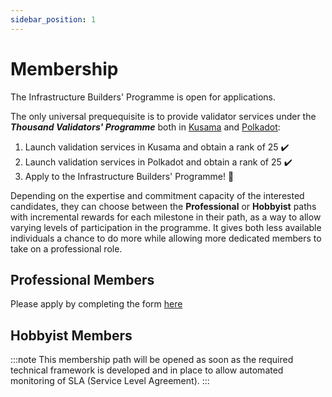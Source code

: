 ```yaml
---
sidebar_position: 1
---
```


# Membership

The Infrastructure Builders' Programme is open for applications.

The only universal prequequisite is to provide validator services under the ***Thousand Validators' Programme*** both in [Kusama](https://guide.kusama.network/docs/thousand-validators/) and [Polkadot](https://wiki.polkadot.network/docs/thousand-validators):

1. Launch validation services in Kusama and obtain a rank of 25 :heavy_check_mark:
2. Launch validation services in Polkadot and obtain a rank of 25 :heavy_check_mark:
3. Apply to the Infrastructure Builders' Programme! :rocket:

Depending on the expertise and commitment capacity of the interested candidates, they can choose between the **Professional** or **Hobbyist** paths with incremental  rewards for each milestone in their path, as a way to allow varying levels of participation in the programme. It gives both less available individuals a chance to do more while allowing more dedicated members to take on a professional role. 

## Professional Members

Please apply by completing the form [here](https://docs.google.com/forms/d/e/1FAIpQLSdhCFsscVz66ZocyKfPQzmsmoR9Y_ZlfGGyAUBJ6ThZDS8hRQ/viewform)

## Hobbyist Members

:::note
This membership path will be opened as soon as the required technical framework is developed and in place to allow automated monitoring of SLA (Service Level Agreement).
:::